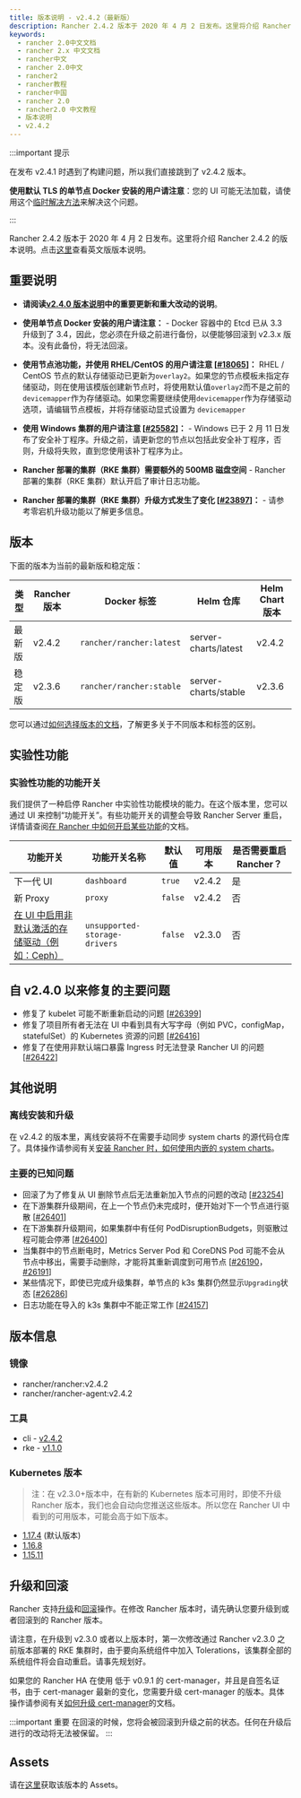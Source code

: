```yaml
---
title: 版本说明 - v2.4.2（最新版）
description: Rancher 2.4.2 版本于 2020 年 4 月 2 日发布。这里将介绍 Rancher 2.4.2 的版本说明。点击[这里](https://github.com/rancher/rancher/releases/tag/v2.4.2)查看英文版版本说明。
keywords:
  - rancher 2.0中文文档
  - rancher 2.x 中文文档
  - rancher中文
  - rancher 2.0中文
  - rancher2
  - rancher教程
  - rancher中国
  - rancher 2.0
  - rancher2.0 中文教程
  - 版本说明
  - v2.4.2
---
```


:::important 提示

在发布 v2.4.1 时遇到了构建问题，所以我们直接跳到了 v2.4.2 版本。

**使用默认 TLS 的单节点 Docker 安装的用户请注意**：您的 UI 可能无法加载，请使用这个[临时解决方法](https://github.com/rancher/rancher/issues/26457#issuecomment-608187096)来解决这个问题。

:::

Rancher 2.4.2 版本于 2020 年 4 月 2 日发布。这里将介绍 Rancher 2.4.2 的版本说明。点击[这里](https://github.com/rancher/rancher/releases/tag/v2.4.2)查看英文版版本说明。

## 重要说明

- **请阅读[v2.4.0 版本说明](/docs/releases/v2.4.0/_index)中的重要更新和重大改动的说明**。

- **使用单节点 Docker 安装的用户请注意：** - Docker 容器中的 Etcd 已从 3.3 升级到了 3.4，因此，您必须在升级之前进行备份，以便能够回滚到 v2.3.x 版本。没有此备份，将无法回滚。

- **使用节点池功能，并使用 RHEL/CentOS 的用户请注意 [[#18065](https://github.com/rancher/rancher/issues/18065)]：** RHEL / CentOS 节点的默认存储驱动已更新为`overlay2`。如果您的节点模板未指定存储驱动，则在使用该模版创建新节点时，将使用默认值`overlay2`而不是之前的`devicemapper`作为存储驱动。如果您需要继续使用`devicemapper`作为存储驱动选项，请编辑节点模板，并将存储驱动显式设置为 `devicemapper`

- **使用 Windows 集群的用户请注意 [[#25582](https://github.com/rancher/rancher/issues/25582)]：** - Windows 已于 2 月 11 日发布了安全补丁程序。升级之前，请更新您的节点以包括此安全补丁程序，否则，升级将失败，直到您使用该补丁程序为止。

- **Rancher 部署的集群（RKE 集群）需要额外的 500MB 磁盘空间** - Rancher 部署的集群（RKE 集群）默认开启了审计日志功能。

- **Rancher 部署的集群（RKE 集群）升级方式发生了变化 [[#23897](https://github.com/rancher/rancher/issues/23897)]：** - 请参考零宕机升级功能以了解更多信息。

## 版本

下面的版本为当前的最新版和稳定版：

| 类型   | Rancher 版本 | Docker 标签              | Helm 仓库            | Helm Chart 版本 |
| ------ | ------------ | ------------------------ | -------------------- | --------------- |
| 最新版 | v2.4.2       | `rancher/rancher:latest` | server-charts/latest | v2.4.2          |
| 稳定版 | v2.3.6       | `rancher/rancher:stable` | server-charts/stable | v2.3.6          |

您可以通过[如何选择版本的文档](/docs/installation/options/server-tags/_index)，了解更多关于不同版本和标签的区别。

## 实验性功能

### 实验性功能的功能开关

我们提供了一种启停 Rancher 中实验性功能模块的能力。在这个版本里，您可以通过 UI 来控制“功能开关”。有些功能开关的调整会导致 Rancher Server 重启，详情请查阅[在 Rancher 中如何开启某些功能](/docs/installation/options/feature-flags/_index)的文档。

| 功能开关                                                                                                                             | 功能开关名称                  | 默认值  | 可用版本 | 是否需要重启 Rancher？ |
| ------------------------------------------------------------------------------------------------------------------------------------ | ----------------------------- | ------- | -------- | ---------------------- |
| 下一代 UI                                                                                                                            | `dashboard`                   | `true`  | v2.4.2   | 是                     |
| 新 Proxy                                                                                                                             | `proxy`                       | `false` | v2.4.2   | 否                     |
| [在 UI 中启用非默认激活的存储驱动（例如：Ceph）](/docs/installation/options/feature-flags/enable-not-default-storage-drivers/_index) | `unsupported-storage-drivers` | `false` | v2.3.0   | 否                     |

## 自 v2.4.0 以来修复的主要问题

- 修复了 kubelet 可能不断重新启动的问题 [[#26399](https://github.com/rancher/rancher/issues/26399)]
- 修复了项目所有者无法在 UI 中看到具有大写字母（例如 PVC，configMap，statefulSet）的 Kubernetes 资源的问题 [[#26416](https://github.com/rancher/rancher/issues/26416)]
- 修复了在使用非默认端口暴露 Ingress 时无法登录 Rancher UI 的问题 [[#26422](https://github.com/rancher/rancher/issues/26422)]

## 其他说明

### 离线安装和升级

在 v2.4.2 的版本里，离线安装将不在需要手动同步 system charts 的源代码仓库了。具体操作请参阅有关[安装 Rancher 时，如何使用内嵌的 system charts](/docs/installation/other-installation-methods/air-gap/install-rancher/_index)。

### 主要的已知问题

- 回滚了为了修复从 UI 删除节点后无法重新加入节点的问题的改动 [[#23254](https://github.com/rancher/rancher/issues/23254)]
- 在下游集群升级期间，在上一个节点仍未完成时，便开始对下一个节点进行驱散 [[#26401](https://github.com/rancher/rancher/issues/26401)]
- 在下游集群升级期间，如果集群中有任何 PodDisruptionBudgets，则驱散过程可能会停滞 [[#26400](https://github.com/rancher/rancher/issues/26400)]
- 当集群中的节点断电时，Metrics Server Pod 和 CoreDNS Pod 可能不会从节点中移出，需要手动删除，才能将其重新调度到可用节点 [[#26190](https://github.com/rancher/rancher/issues/26190)，[#26191](https://github.com/rancher/rancher/issues/26190)]
- 某些情况下，即使已完成升级集群，单节点的 k3s 集群仍然显示`Upgrading`状态 [[#26286](https://github.com/rancher/rancher/issues/26286)]
- 日志功能在导入的 k3s 集群中不能正常工作 [[#24157](https://github.com/rancher/rancher/issues/24157)]

## 版本信息

### 镜像

- rancher/rancher:v2.4.2
- rancher/rancher-agent:v2.4.2

### 工具

- cli - [v2.4.2](https://github.com/rancher/cli/releases/tag/v2.4.2)
- rke - [v1.1.0](https://github.com/rancher/rke/releases/tag/v1.1.0)

### Kubernetes 版本

> 注：在 v2.3.0+版本中，在有新的 Kubernetes 版本可用时，即使不升级 Rancher 版本，我们也会自动向您推送这些版本。所以您在 Rancher UI 中看到的可用版本，可能会高于如下版本。

- [1.17.4](https://github.com/rancher/hyperkube/releases/tag/v1.17.4-rancher1) (默认版本)
- [1.16.8](https://github.com/rancher/hyperkube/releases/tag/v1.16.8-rancher1)
- [1.15.11](https://github.com/rancher/hyperkube/releases/tag/v1.15.11-rancher1)

## 升级和回滚

Rancher 支持[升级](/docs/upgrades/_index)和[回滚](/docs/upgrades/rollbacks/_index)操作。在修改 Rancher 版本时，请先确认您要升级到或者回滚到的 Rancher 版本。

请注意，在升级到 v2.3.0 或者以上版本时，第一次修改通过 Rancher v2.3.0 之前版本部署的 RKE 集群时，由于要向系统组件中加入 Tolerations，该集群全部的系统组件将会自动重启。请事先规划好。

如果您的 Rancher HA 在使用 低于 v0.9.1 的 cert-manager，并且是自签名证书，由于 cert-manager 最新的变化，您需要升级 cert-manager 的版本。具体操作请参阅有关[如何升级 cert-manager](/docs/installation/options/upgrading-cert-manager/_index)的文档。

:::important 重要
在回滚的时候，您将会被回滚到升级之前的状态。任何在升级后进行的改动将无法被保留。
:::

## Assets

请在[这里](https://github.com/rancher/rancher/releases/tag/v2.4.2)获取该版本的 Assets。
